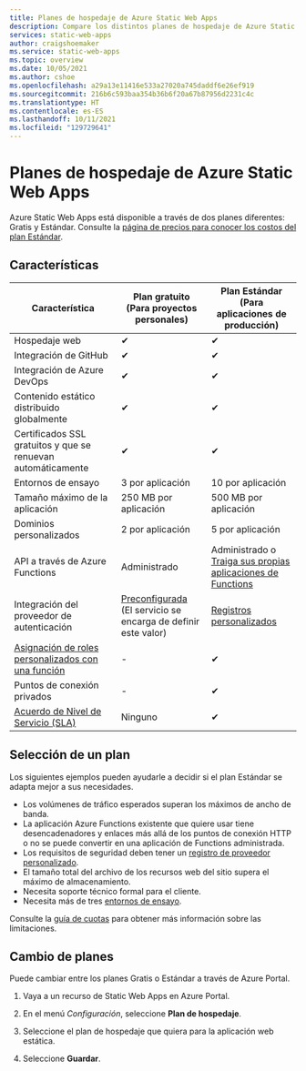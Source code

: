 ```yaml
---
title: Planes de hospedaje de Azure Static Web Apps
description: Compare los distintos planes de hospedaje de Azure Static Web Apps.
services: static-web-apps
author: craigshoemaker
ms.service: static-web-apps
ms.topic: overview
ms.date: 10/05/2021
ms.author: cshoe
ms.openlocfilehash: a29a13e11416e533a27020a745daddf6e26ef919
ms.sourcegitcommit: 216b6c593baa354b36b6f20a67b87956d2231c4c
ms.translationtype: HT
ms.contentlocale: es-ES
ms.lasthandoff: 10/11/2021
ms.locfileid: "129729641"
---
```

# <a name="azure-static-web-apps-hosting-plans"></a>Planes de hospedaje de Azure Static Web Apps

Azure Static Web Apps está disponible a través de dos planes diferentes: Gratis y Estándar. Consulte la [página de precios para conocer los costos del plan Estándar](https://azure.microsoft.com/pricing/details/app-service/static/).

## <a name="features"></a>Características

| Característica | Plan gratuito <br> (Para proyectos personales) | Plan Estándar <br> (Para aplicaciones de producción) |
| --- | --- | --- |
| Hospedaje web | ✔ | ✔ |
| Integración de GitHub | ✔ | ✔ |
| Integración de Azure DevOps | ✔ | ✔ |
| Contenido estático distribuido globalmente | ✔ | ✔ |
| Certificados SSL gratuitos y que se renuevan automáticamente | ✔ | ✔ |
| Entornos de ensayo | 3 por aplicación | 10 por aplicación |
| Tamaño máximo de la aplicación | 250 MB por aplicación | 500 MB por aplicación |
| Dominios personalizados | 2 por aplicación | 5 por aplicación |
| API a través de Azure Functions | Administrado | Administrado o<br>[Traiga sus propias aplicaciones de Functions](functions-bring-your-own.md) |
| Integración del proveedor de autenticación | [Preconfigurada](authentication-authorization.md)<br>(El servicio se encarga de definir este valor) | [Registros personalizados](authentication-custom.md) |
| [Asignación de roles personalizados con una función](authentication-authorization.md?tabs=function#role-management) | - | ✔ |
| Puntos de conexión privados | - | ✔ |
| [Acuerdo de Nivel de Servicio (SLA)](https://azure.microsoft.com/support/legal/sla/app-service-static/v1_0/) | Ninguno  | ✔ |

## <a name="selecting-a-plan"></a>Selección de un plan

Los siguientes ejemplos pueden ayudarle a decidir si el plan Estándar se adapta mejor a sus necesidades.

- Los volúmenes de tráfico esperados superan los máximos de ancho de banda.
- La aplicación Azure Functions existente que quiere usar tiene desencadenadores y enlaces más allá de los puntos de conexión HTTP o no se puede convertir en una aplicación de Functions administrada.
- Los requisitos de seguridad deben tener un [registro de proveedor personalizado](authentication-custom.md).
- El tamaño total del archivo de los recursos web del sitio supera el máximo de almacenamiento.
- Necesita soporte técnico formal para el cliente.
- Necesita más de tres [entornos de ensayo](review-publish-pull-requests.md).

Consulte la [guía de cuotas](quotas.md) para obtener más información sobre las limitaciones.

## <a name="changing-plans"></a>Cambio de planes

Puede cambiar entre los planes Gratis o Estándar a través de Azure Portal.

1. Vaya a un recurso de Static Web Apps en Azure Portal.

1. En el menú _Configuración_, seleccione **Plan de hospedaje**.

1. Seleccione el plan de hospedaje que quiera para la aplicación web estática.

1. Seleccione **Guardar**.
